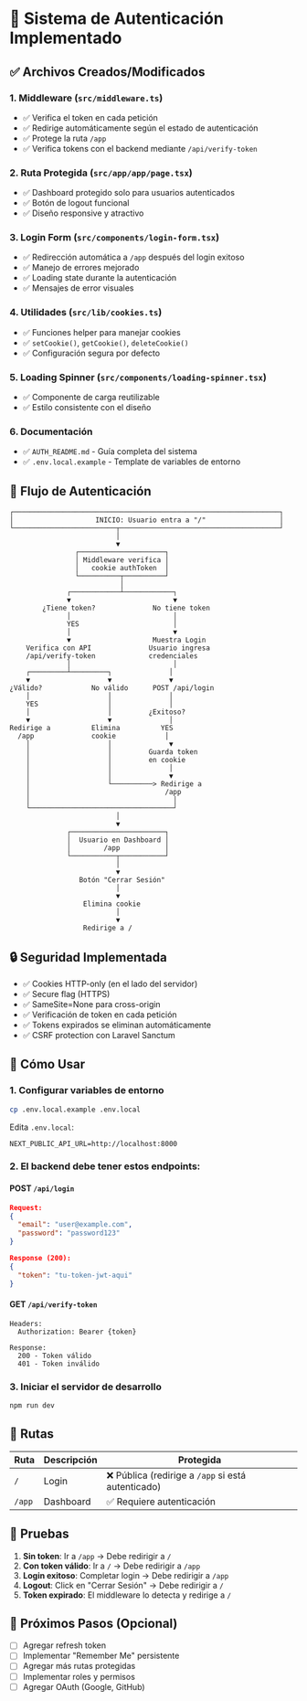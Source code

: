 # 🔐 Sistema de Autenticación Implementado

## ✅ Archivos Creados/Modificados

### 1. **Middleware** (`src/middleware.ts`)
- ✅ Verifica el token en cada petición
- ✅ Redirige automáticamente según el estado de autenticación
- ✅ Protege la ruta `/app`
- ✅ Verifica tokens con el backend mediante `/api/verify-token`

### 2. **Ruta Protegida** (`src/app/app/page.tsx`)
- ✅ Dashboard protegido solo para usuarios autenticados
- ✅ Botón de logout funcional
- ✅ Diseño responsive y atractivo

### 3. **Login Form** (`src/components/login-form.tsx`)
- ✅ Redirección automática a `/app` después del login exitoso
- ✅ Manejo de errores mejorado
- ✅ Loading state durante la autenticación
- ✅ Mensajes de error visuales

### 4. **Utilidades** (`src/lib/cookies.ts`)
- ✅ Funciones helper para manejar cookies
- ✅ `setCookie()`, `getCookie()`, `deleteCookie()`
- ✅ Configuración segura por defecto

### 5. **Loading Spinner** (`src/components/loading-spinner.tsx`)
- ✅ Componente de carga reutilizable
- ✅ Estilo consistente con el diseño

### 6. **Documentación**
- ✅ `AUTH_README.md` - Guía completa del sistema
- ✅ `.env.local.example` - Template de variables de entorno

## 🔄 Flujo de Autenticación

```
┌─────────────────────────────────────────────────────────────────┐
│                    INICIO: Usuario entra a "/"                  │
└─────────────────────────┬───────────────────────────────────────┘
                          │
                          ▼
                ┌─────────────────────┐
                │ Middleware verifica │
                │   cookie authToken  │
                └──────────┬──────────┘
                           │
              ┌────────────┴────────────┐
              ▼                         ▼
        ¿Tiene token?              No tiene token
              │                         │
              YES                       │
              │                         ▼
              ▼                    Muestra Login
    Verifica con API              Usuario ingresa
    /api/verify-token             credenciales
              │                         │
    ┌─────────┴─────────┐              │
    ▼                   ▼              ▼
¿Válido?            No válido      POST /api/login
    │                   │              │
    YES                 │              │
    │                   │         ¿Exitoso?
    ▼                   ▼              │
Redirige a          Elimina          YES
  /app              cookie            │
    │                   │              ▼
    │                   │         Guarda token
    │                   │         en cookie
    │                   │              │
    │                   │              ▼
    │                   └──────────> Redirige a
    │                                 /app
    │                                   │
    └───────────────────────────────────┘
                          │
                          ▼
              ┌───────────────────────┐
              │  Usuario en Dashboard │
              │        /app           │
              └───────────┬───────────┘
                          │
                          ▼
                 Botón "Cerrar Sesión"
                          │
                          ▼
                  Elimina cookie
                          │
                          ▼
                  Redirige a /
```

## 🔒 Seguridad Implementada

- ✅ Cookies HTTP-only (en el lado del servidor)
- ✅ Secure flag (HTTPS)
- ✅ SameSite=None para cross-origin
- ✅ Verificación de token en cada petición
- ✅ Tokens expirados se eliminan automáticamente
- ✅ CSRF protection con Laravel Sanctum

## 🚀 Cómo Usar

### 1. Configurar variables de entorno

```bash
cp .env.local.example .env.local
```

Edita `.env.local`:
```env
NEXT_PUBLIC_API_URL=http://localhost:8000
```

### 2. El backend debe tener estos endpoints:

#### POST `/api/login`
```json
Request:
{
  "email": "user@example.com",
  "password": "password123"
}

Response (200):
{
  "token": "tu-token-jwt-aqui"
}
```

#### GET `/api/verify-token`
```
Headers:
  Authorization: Bearer {token}

Response:
  200 - Token válido
  401 - Token inválido
```

### 3. Iniciar el servidor de desarrollo

```bash
npm run dev
```

## 🎯 Rutas

| Ruta | Descripción | Protegida |
|------|-------------|-----------|
| `/` | Login | ❌ Pública (redirige a `/app` si está autenticado) |
| `/app` | Dashboard | ✅ Requiere autenticación |

## 🧪 Pruebas

1. **Sin token**: Ir a `/app` → Debe redirigir a `/`
2. **Con token válido**: Ir a `/` → Debe redirigir a `/app`
3. **Login exitoso**: Completar login → Debe redirigir a `/app`
4. **Logout**: Click en "Cerrar Sesión" → Debe redirigir a `/`
5. **Token expirado**: El middleware lo detecta y redirige a `/`

## 📝 Próximos Pasos (Opcional)

- [ ] Agregar refresh token
- [ ] Implementar "Remember Me" persistente
- [ ] Agregar más rutas protegidas
- [ ] Implementar roles y permisos
- [ ] Agregar OAuth (Google, GitHub)
